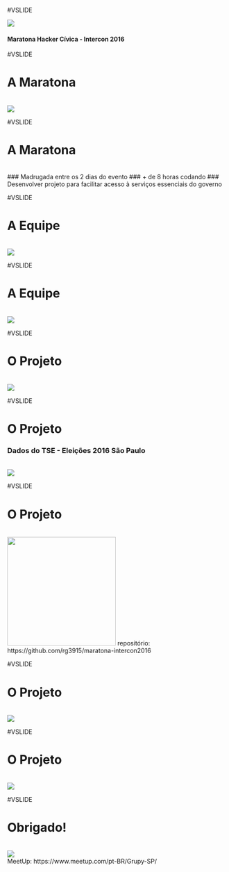 #VSLIDE

<img style="border: 0; box-shadow: none;" src="maratona_intercon2016/core/static/images/logo-grupy.png" >

#### Maratona Hacker Cívica - Intercon 2016

#VSLIDE

# <b>A Maratona</b>

<br>
<img style="border: 0; box-shadow: none;" src="maratona_intercon2016/core/static/images/maratona_hacker_03.jpg" />


#VSLIDE

# <b>A Maratona</b>
<br>
### <span class="fragment" data-fragment-index="1" data-autoslide="2000">Madrugada entre os 2 dias do evento</span>
### <span class="fragment" data-fragment-index="2" data-autoslide="2000">+ de 8 horas codando</span>
### <span class="fragment" data-fragment-index="3" data-autoslide="2000">Desenvolver projeto para facilitar acesso à serviços essenciais do governo</span>


#VSLIDE

# <b>A Equipe</b>

<br>
<img style="border: 0; box-shadow: none;" src="maratona_intercon2016/core/static/images/maratona_hacker_04.jpg" />


#VSLIDE

# <b>A Equipe</b>

<br>
<img style="border: 0; box-shadow: none;" src="maratona_intercon2016/core/static/images/maratona_hacker_071.png" />


#VSLIDE

# <b>O Projeto</b>

<br>
<img style="border: 0; box-shadow: none;" src="maratona_intercon2016/core/static/images/maratona_hacker_01.jpg" />


#VSLIDE

# <b>O Projeto</b>

### <span class="fragment" data-fragment-index="1" data-autoslide="2000">Dados do TSE - Eleições 2016 São Paulo</span>

<br>
<img style="border: 0; box-shadow: none;" data-fragment-index="2" data-autoslide="2000" src="maratona_intercon2016/core/static/images/maratona_hacker_06.png" />


#VSLIDE

# <b>O Projeto</b>

<br>
<img style="height: 250px; border: 0; box-shadow: none;" src="maratona_intercon2016/core/static/images/maratona_hacker_05.png" />

<span style="font-size: 1em;">
  repositório: https://github.com/rg3915/maratona-intercon2016
</span>


#VSLIDE

# <b>O Projeto</b>

<br>
<img style="border: 0; box-shadow: none;" src="maratona_intercon2016/core/static/images/projeto_01.png" />


#VSLIDE

# <b>O Projeto</b>

<br>
<img style="border: 0; box-shadow: none;" src="maratona_intercon2016/core/static/images/projeto_02.png" />


#VSLIDE

# <b>Obrigado!</b>

<br>
<img style="border: 0; box-shadow: none;" src="maratona_intercon2016/core/static/images/logo-grupy.png" />
<br>

<span style="font-size: 1em;">
  MeetUp: https://www.meetup.com/pt-BR/Grupy-SP/
</span>
